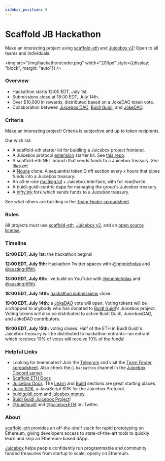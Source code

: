 ```yaml
---
sidebar_position: 9
---
```


# Scaffold JB Hackathon

Make an interesting project using [scaffold-eth](https://github.com/scaffold-eth/scaffold-eth) and [Juicebox v2](https://github.com/jbx-protocol/juice-contracts-v2)! Open to all teams and individuals.

<img src="/img/hackathon/coder.png" width="200px" style={{display: "block", margin: "auto"}} />

### Overview

- Hackathon starts 12:00 EDT, July 1st.
- Submissions close at 18:00 EDT, July 14th.
- Over $10,000 in rewards, distributed based on a JokeDAO token vote.
- Collaboration between [Juicebox DAO](https://juicebox.money), [Buidl Guidl](https://buidlguidl.com/), and [JokeDAO](http://jokedao.io/).

### Criteria

Make an interesting project! Criteria is subjective and up to token recipients.

Our wish list:
- A scaffold-eth starter kit for buidling a Juicebox project frontend.
- A Juicebox protocol [extension](build/treasury-extensions) starter kit. See [this repo](https://github.com/jbx-protocol/juice-extensions-collection).
- A scaffold-eth NFT branch that sends funds to a Juicebox treasury. *See [tiles.art](https://tiles.art)*
- A [Nouns](https://nouns.wtf) clone: A sequential tokenID nft auction every x hours that pipes funds into a Juicebox treasury.
- An all-in-one [multisig.lol](https://multisig.lol) + Juicebox interface, with full read/write.
- A buidl-guidl-centric dapp for managing the group's Juicebox treasury.
- A [nifty.ink](https://nifty.ink/) fork which sends funds to a Juicebox treasury.

See what others are building in the [Team Finder spreadsheet](https://juicebox.notion.site/1ebe2025810b4058a647c736f0a6a567?v=783ee5e2b4454478a27043bfe1afec1e).

### Rules

All projects must use [scaffold-eth](https://github.com/scaffold-eth/scaffold-eth), [Juicebox v2](https://github.com/jbx-protocol/juice-contracts-v2), and an [open source license](https://opensource.org/licenses).

### Timeline

**12:00 EDT, July 1st:** the hackathon begins!

**12:00 EDT, July 5th:** Hackathon Twitter spaces with [@nnnnicholas](https://twitter.com/nnnnicholas) and [@austingriffith](https://twitter.com/austingriffith).

**13:00 EDT, July 6th:** live build on YouTube with [@nnnnicholas](https://twitter.com/nnnnicholas) and [@austingriffith](https://twitter.com/austingriffith).

**18:00 EDT, July 14th:** [hackathon submissions](https://forms.gle/NG4wUDzAtBS3AQ5w6) close.

**19:00 EDT, July 14th:** a [JokeDAO](https://jokedao.io) vote will open. Voting tokens will be airdropped to anybody who has donated to [Buidl Guidl](https://)'s Juicebox project. Voting tokens will also be distributed to active Buidl Guidl, JuiceboxDAO, and JokeDAO contributors.

**19:00 EDT, July 15th:** voting closes. Half of the ETH in Buidl Guidl's Juicebox treasury will be distributed to hackathon entrants—an entrant which receives 10% of votes will receive 10% of the funds!

### Helpful Links

- Looking for teammates? Join the [Telegram](https://t.me/+3tlE2ae0475hMDcx) and visit the [Team Finder spreadsheet](https://juicebox.notion.site/1ebe2025810b4058a647c736f0a6a567?v=783ee5e2b4454478a27043bfe1afec1e). Also check the `🏰-hackathon` channel in the [Juicebox Discord server](https://discord.gg/juicebox).
- [Scaffold ETH Docs](https://docs.scaffoldeth.io/scaffold-eth/)
- [Juicebox Docs](https://info.juicebox.money/dev). The [Learn](https://info.juicebox.money/dev/learn/overview) and [Build](https://info.juicebox.money/dev/build/getting-started) sections are great starting places.
- [Juice SDK](https://github.com/jbx-protocol/juice-sdk), a JavaScript SDK for the Juicebox Protocol.
- [buidlguidl.com](https://buidlguidl.com/) and [juicebox.money](https://juicebox.money/).
- [Buidl Guidl Juicebox Project](https://juicebox.money/#/v2/p/44)!
- [@buidlguidl](https://twitter.com/buidlguidl) and [@juiceboxETH](https://twitter.com/juiceboxETH) on Twitter.

### About

[scaffold-eth](https://github.com/scaffold-eth/scaffold-eth) provides an off-the-shelf stack for rapid prototyping on Ethereum, giving developers access to state-of-the-art tools to quickly learn and ship an Ethereum-based dApp.

[Juicebox](https://juicebox.money) helps people confidently run programmable and community funded treasuries from startup to scale, openly on Ethereum.
